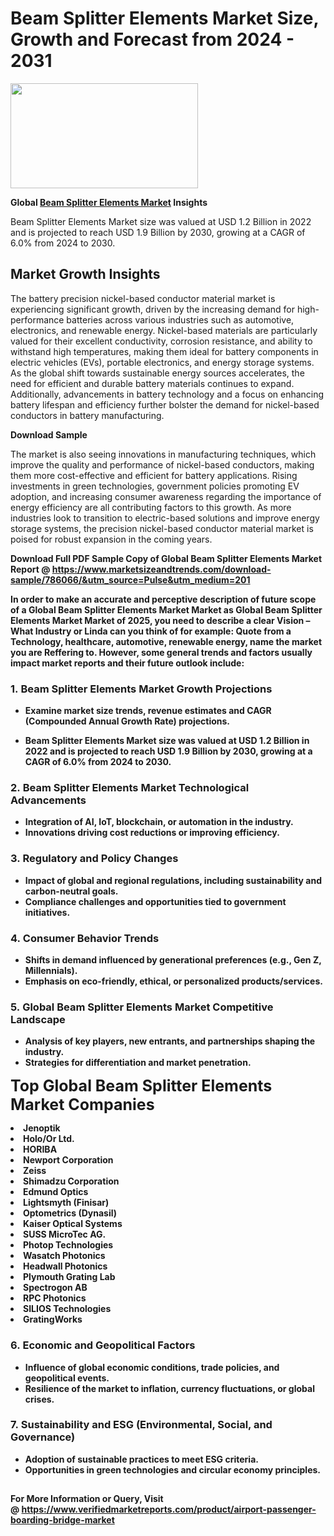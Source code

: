 <H1>Beam Splitter Elements Market Size, Growth and Forecast from 2024 - 2031</H1><img class="aligncenter size-medium wp-image-584254" src="https://thirdeyenews.in/wp-content/uploads/2024/09/Global-Market-Research-300x168.jpeg" alt="" width="300" height="168" /><p><strong>Global&nbsp;<a href="https://www.marketsizeandtrends.com/download-sample/786066/&amp;utm_source=Pulse&amp;utm_medium=201">Beam Splitter Elements Market</a> Insights</strong></p><p>Beam Splitter Elements Market size was valued at USD 1.2 Billion in 2022 and is projected to reach USD 1.9 Billion by 2030, growing at a CAGR of 6.0% from 2024 to 2030.</p><p><h2>Market Growth Insights</h2> <p>The battery precision nickel-based conductor material market is experiencing significant growth, driven by the increasing demand for high-performance batteries across various industries such as automotive, electronics, and renewable energy. Nickel-based materials are particularly valued for their excellent conductivity, corrosion resistance, and ability to withstand high temperatures, making them ideal for battery components in electric vehicles (EVs), portable electronics, and energy storage systems. As the global shift towards sustainable energy sources accelerates, the need for efficient and durable battery materials continues to expand. Additionally, advancements in battery technology and a focus on enhancing battery lifespan and efficiency further bolster the demand for nickel-based conductors in battery manufacturing.</p> <p><strong>Download Sample</strong></p> <p>The market is also seeing innovations in manufacturing techniques, which improve the quality and performance of nickel-based conductors, making them more cost-effective and efficient for battery applications. Rising investments in green technologies, government policies promoting EV adoption, and increasing consumer awareness regarding the importance of energy efficiency are all contributing factors to this growth. As more industries look to transition to electric-based solutions and improve energy storage systems, the precision nickel-based conductor material market is poised for robust expansion in the coming years.</p> <p><strong></p><p><span class=""><strong>Download Full PDF Sample Copy of Global Beam Splitter Elements Market Report</strong> @ <a href="https://www.marketsizeandtrends.com/download-sample/786066/&amp;utm_source=Pulse&amp;utm_medium=201" target="_blank">https://www.marketsizeandtrends.com/download-sample/786066/&amp;utm_source=Pulse&amp;utm_medium=201</a></span></p><p>In order to make an accurate and perceptive description of future scope of a Global&nbsp;Beam Splitter Elements Market Market as Global&nbsp;Beam Splitter Elements Market Market of 2025, you need to describe a clear Vision &ndash; What Industry or Linda can you think of for example: Quote from a Technology, healthcare, automotive, renewable energy, name the market you are Reffering to. However, some general trends and factors usually impact market reports and their future outlook include:</p><h3>1.&nbsp;<strong>Beam Splitter Elements Market Growth Projections</strong></h3><ul><li>Examine market size trends, revenue estimates and CAGR (Compounded Annual Growth Rate) projections.</li><li><p>Beam Splitter Elements Market size was valued at USD 1.2 Billion in 2022 and is projected to reach USD 1.9 Billion by 2030, growing at a CAGR of 6.0% from 2024 to 2030.</p></li></ul><h3>2.&nbsp;<strong>Beam Splitter Elements Market Technological Advancements</strong></h3><ul><li>Integration of AI, IoT, blockchain, or automation in the industry.</li><li>Innovations driving cost reductions or improving efficiency.</li></ul><h3>3.&nbsp;<strong>Regulatory and Policy Changes</strong></h3><ul><li>Impact of global and regional regulations, including sustainability and carbon-neutral goals.</li><li>Compliance challenges and opportunities tied to government initiatives.</li></ul><h3>4.&nbsp;<strong>Consumer Behavior Trends</strong></h3><ul><li>Shifts in demand influenced by generational preferences (e.g., Gen Z, Millennials).</li><li>Emphasis on eco-friendly, ethical, or personalized products/services.</li></ul><h3>5.&nbsp;<strong>Global Beam Splitter Elements Market Competitive Landscape</strong></h3><ul><li>Analysis of key players, new entrants, and partnerships shaping the industry.</li><li>Strategies for differentiation and market penetration.</li></ul><p data-pm-slice="1 1 []"><span style="color: inherit; font-family: inherit; font-size: 25px;">Top Global Beam Splitter Elements Market Companies</span></p><div class="" data-test-id=""><p><li>Jenoptik</li><li> Holo/Or Ltd.</li><li> HORIBA</li><li> Newport Corporation</li><li> Zeiss</li><li> Shimadzu Corporation</li><li> Edmund Optics</li><li> Lightsmyth (Finisar)</li><li> Optometrics (Dynasil)</li><li> Kaiser Optical Systems</li><li> SUSS MicroTec AG.</li><li> Photop Technologies</li><li> Wasatch Photonics</li><li> Headwall Photonics</li><li> Plymouth Grating Lab</li><li> Spectrogon AB</li><li> RPC Photonics</li><li> SILIOS Technologies</li><li> GratingWorks</li></p></div><h3>6.&nbsp;<strong>Economic and Geopolitical Factors</strong></h3><ul><li>Influence of global economic conditions, trade policies, and geopolitical events.</li><li>Resilience of the market to inflation, currency fluctuations, or global crises.</li></ul><h3>7.&nbsp;<strong>Sustainability and ESG (Environmental, Social, and Governance)</strong></h3><ul><li>Adoption of sustainable practices to meet ESG criteria.</li><li>Opportunities in green technologies and circular economy principles.</li></ul><h2><strong style="font-size: 14px;">For More Information or Query, Visit @&nbsp;</strong><a style="background-color: #ffffff; font-size: 14px;" href="https://www.marketsizeandtrends.com/report/beam-splitter-elements-market/" target="_blank">https://www.verifiedmarketreports.com/product/airport-passenger-boarding-bridge-market</a></h2>
